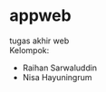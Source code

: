 # appweb
 tugas akhir web <br />
 Kelompok:
 <ul>
  <li> Raihan Sarwaluddin </li>
  <li> Nisa Hayuningrum </li>
 </ul>

